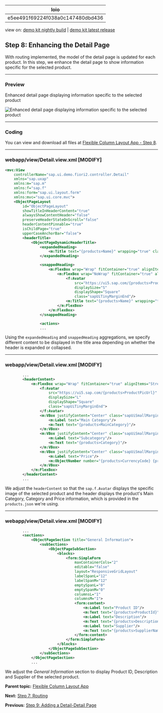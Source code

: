 <!-- loioe5ee491f69224f038a0c147480dbd436 -->

| loio |
| -----|
| e5ee491f69224f038a0c147480dbd436 |

<div id="loio">

view on: [demo kit nightly build](https://openui5nightly.hana.ondemand.com/#/topic/e5ee491f69224f038a0c147480dbd436) | [demo kit latest release](https://openui5.hana.ondemand.com/#/topic/e5ee491f69224f038a0c147480dbd436)</div>

## Step 8: Enhancing the Detail Page

With routing implemented, the model of the detail page is updated for each product. In this step, we enhance the detail page to show information specific for the selected product.

***

<a name="loioe5ee491f69224f038a0c147480dbd436__section_yfh_d31_12b"/>

### Preview

   
  
<a name="loioe5ee491f69224f038a0c147480dbd436__fig_zfh_d31_12b"/>Enhanced detail page displaying information specific to the selected product

 ![](images/loiob687506e7e55437193741a31ff739b7b_HiRes.gif "Enhanced detail page displaying information specific to the selected
					product") 

***

<a name="loioe5ee491f69224f038a0c147480dbd436__section_fd2_4dd_lbb"/>

### Coding

You can view and download all files at [Flexible Column Layout App - Step 8](https://openui5.hana.ondemand.com/#/sample/sap.f.tutorial.fiori2.08/preview).

***

<a name="loioe5ee491f69224f038a0c147480dbd436__section_hml_l4j_l4b"/>

### webapp/view/Detail.view.xml \[MODIFY\]

```xml
<mvc:View
	controllerName="sap.ui.demo.fiori2.controller.Detail"
	xmlns="sap.uxap"
	xmlns:m="sap.m"
	xmlns:f="sap.f"
	xmlns:form="sap.ui.layout.form"
	xmlns:mvc="sap.ui.core.mvc">
	<ObjectPageLayout
		id="ObjectPageLayout"
		showTitleInHeaderContent="true"
		alwaysShowContentHeader="false"
		preserveHeaderStateOnScroll="false"
		headerContentPinnable="true"
		isChildPage="true"
		upperCaseAnchorBar="false">
		<headerTitle>
			<ObjectPageDynamicHeaderTitle>
				<expandedHeading>
					<m:Title text="{products>Name}" wrapping="true" class="sapUiSmallMarginEnd"/>
				</expandedHeading>

				<snappedHeading>
					<m:FlexBox wrap="Wrap" fitContainer="true" alignItems="Center">
						<m:FlexBox wrap="NoWrap" fitContainer="true" alignItems="Center" class="sapUiTinyMarginEnd">
							<f:Avatar
								src="https://ui5.sap.com/{products>ProductPicUrl}"
								displaySize="S"
								displayShape="Square"
								class="sapUiTinyMarginEnd"/>
							<m:Title text="{products>Name}" wrapping="true"/>
						</m:FlexBox>
					</m:FlexBox>
				</snappedHeading>

				<actions>
				...
```

Using the `expandedHeading` and `snappedHeading` aggregations, we specify different content to be displayed in the title area depending on whether the header is expanded or collapsed.

***

<a name="loioe5ee491f69224f038a0c147480dbd436__section_aym_k4j_l4b"/>

### webapp/view/Detail.view.xml \[MODIFY\]

```xml
		...
		<headerContent>
			<m:FlexBox wrap="Wrap" fitContainer="true" alignItems="Stretch">
				<f:Avatar
					src="https://ui5.sap.com/{products>ProductPicUrl}"
					displaySize="L"
					displayShape="Square"
					class="sapUiTinyMarginEnd">
				</f:Avatar>
				<m:VBox justifyContent="Center" class="sapUiSmallMarginEnd">
					<m:Label text="Main Category"/>
					<m:Text text="{products>MainCategory}"/>
				</m:VBox>
				<m:VBox justifyContent="Center" class="sapUiSmallMarginEnd">
					<m:Label text="Subcategory"/>
					<m:Text text="{products>Category}"/>
				</m:VBox>
				<m:VBox justifyContent="Center" class="sapUiSmallMarginEnd">
					<m:Label text="Price"/>
					<m:ObjectNumber number="{products>CurrencyCode} {products>Price}" emphasized="false"/>
				</m:VBox>
			</m:FlexBox>
		</headerContent>
		...
```

We adjust the `headerContent` so that the `sap.f.Avatar` displays the specific image of the selected product and the header displays the product's Main Category, Category and Price information, which is provided in the `products.json` we're using.

***

<a name="loioe5ee491f69224f038a0c147480dbd436__section_b2m_j4j_l4b"/>

### webapp/view/Detail.view.xml \[MODIFY\]

```xml
		...
		<sections>
			<ObjectPageSection title="General Information">
				<subSections>
					<ObjectPageSubSection>
						<blocks>
							<form:SimpleForm
								maxContainerCols="2"
								editable="false"
								layout="ResponsiveGridLayout"
								labelSpanL="12"
								labelSpanM="12"
								emptySpanL="0"
								emptySpanM="0"
								columnsL="1"
								columnsM="1">
								<form:content>
									<m:Label text="Product ID"/>
									<m:Text text="{products>ProductId}"/>
									<m:Label text="Description"/>
									<m:Text text="{products>Description}"/>
									<m:Label text="Supplier"/>
									<m:Text text="{products>SupplierName}"/>
								</form:content>
							</form:SimpleForm>
						</blocks>
					</ObjectPageSubSection>
				</subSections>
			</ObjectPageSection>
			...
```

We adjust the *General Information* section to display Product ID, Description and Supplier of the selected product.

**Parent topic:** [Flexible Column Layout App](Flexible_Column_Layout_App_c4de2df.md "In this tutorial, we showcase how to structure your OpenUI5 app using the layout patterns that comply with the SAP Fiori design guidelines.")

**Next:** [Step 7: Routing](Step_7_Routing_7f65131.md "In this step, we utilize the sap.f.routing.Router.")

**Previous:** [Step 9: Adding a Detail-Detail Page](Step_9_Adding_a_Detail_Detail_Page_e4d21fd.md "In this step, we create a detail-detail page using sap.f.DynamicPage, which is opened by choosing a supplier from the detail page.")

